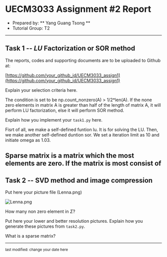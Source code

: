 UECM3033 Assignment #2 Report
========================================================

- Prepared by: ** Yang Guang Tsong **
- Tutorial Group: T2

--------------------------------------------------------

## Task 1 --  $LU$ Factorization or SOR method

The reports, codes and supporting documents are to be uploaded to Github at: 

[https://github.com/your_github_id/UECM3033_assign1](https://github.com/your_github_id/UECM3033_assign1)

Explain your selection criteria here.

The condition is set to be np.count_nonzero(A) > 1/2*len(A). If the none zero elements in matrix A is greater than half of the length of matrix A, it will perform LU factorization, else it will perform SOR method. 

Explain how you implement your `task1.py` here.

Fisrt of all, we make a self-defined funtion lu. It is for solving the LU. Then, we make another self-defined duntion sor. We set a iteration limit as 10 and initiate omega as 1.03.

Sparse matrix is a matrix which the most elements are zero. If the matrix is most consist of
---------------------------------------------------------

## Task 2 -- SVD method and image compression

Put here your picture file (Lenna.png)

![Lenna.png](Lenna.png)

How many non zero element in $\Sigma$?

Put here your lower and better resolution pictures. Explain how you generate
these pictures from `task2.py`.

What is a sparse matrix?


-----------------------------------

<sup>last modified: change your date here</sup>
